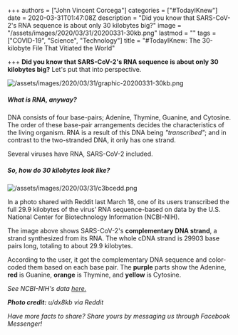 +++
authors = ["John Vincent Corcega"]
categories = ["#TodayIKnew"]
date = 2020-03-31T01:47:08Z
description = "Did you know that SARS-CoV-2's RNA sequence is about only 30 kilobytes big?"
image = "/assets/images/2020/03/31/20200331-30kb.png"
lastmod = ""
tags = ["COVID-19", "Science", "Technology"]
title = "#TodayIKnew: The 30-kilobyte File That Vitiated the World"

+++
**Did you know that SARS-CoV-2's RNA sequence is about only 30 kilobytes big?** Let's put that into perspective.

![/assets/images/2020/03/31/graphic-20200331-30kb.png](https://app.forestry.io/sites/wdy5emcayvxmew/body-media//assets/images/2020/03/31/graphic-20200331-30kb.png)

##### What is RNA, anyway?

DNA consists of four base-pairs; Adenine, Thymine, Guanine, and Cytosine. The order of these base-pair arrangements decides the characteristics of the living organism. RNA is a result of this DNA being _"transcribed"_; and in contrast to the two-stranded DNA, it only has one strand.

Several viruses have RNA, SARS-CoV-2 included.

##### So, how do 30 kilobytes look like?

![/assets/images/2020/03/31/c3bcedd.png](https://app.forestry.io/sites/wdy5emcayvxmew/body-media//assets/images/2020/03/31/c3bcedd.png "Photo credit: u/dx8kb via Reddit")

In a photo shared with Reddit last March 18, one of its users transcribed the full 29.9 kilobytes of the virus' RNA sequence-based on data by the U.S. National Center for Biotechnology Information (NCBI-NIH).

The image above shows SARS-CoV-2's **complementary DNA strand**, a strand synthesized from its RNA. The whole cDNA strand is 29903 base pairs long, totaling to about 29.9 kilobytes.

According to the user, it got the complementary DNA sequence and color-coded them based on each base pair. The **purple** parts show the Adenine, **red** is Guanine, **orange** is Thymine, and **yellow** is Cytosine.

_See NCBI-NIH's data_ [_here._](https://www.ncbi.nlm.nih.gov/nuccore/MN908947.3)

**_Photo credit:_** _u/dx8kb via Reddit_

_Have more facts to share? Share yours by messaging us through Facebook Messenger!_